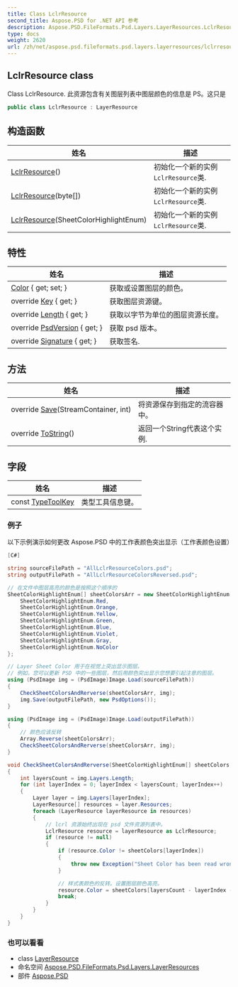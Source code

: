```yaml
---
title: Class LclrResource
second_title: Aspose.PSD for .NET API 参考
description: Aspose.PSD.FileFormats.Psd.Layers.LayerResources.LclrResource 班级. Class LclrResource. 此资源包含有关图层列表中图层颜色的信息是 PS这只是
type: docs
weight: 2620
url: /zh/net/aspose.psd.fileformats.psd.layers.layerresources/lclrresource/
---
```

## LclrResource class

Class LclrResource. 此资源包含有关图层列表中图层颜色的信息是 PS。这只是

```csharp
public class LclrResource : LayerResource
```

## 构造函数

| 姓名 | 描述 |
| --- | --- |
| [LclrResource](lclrresource/#constructor)() | 初始化一个新的实例`LclrResource`类. |
| [LclrResource](lclrresource/#constructor_2)(byte[]) | 初始化一个新的实例`LclrResource`类. |
| [LclrResource](lclrresource/#constructor_1)(SheetColorHighlightEnum) | 初始化一个新的实例`LclrResource`类. |

## 特性

| 姓名 | 描述 |
| --- | --- |
| [Color](../../aspose.psd.fileformats.psd.layers.layerresources/lclrresource/color/) { get; set; } | 获取或设置图层的颜色。 |
| override [Key](../../aspose.psd.fileformats.psd.layers.layerresources/lclrresource/key/) { get; } | 获取图层资源键。 |
| override [Length](../../aspose.psd.fileformats.psd.layers.layerresources/lclrresource/length/) { get; } | 获取以字节为单位的图层资源长度。 |
| override [PsdVersion](../../aspose.psd.fileformats.psd.layers.layerresources/lclrresource/psdversion/) { get; } | 获取 psd 版本。 |
| override [Signature](../../aspose.psd.fileformats.psd.layers.layerresources/lclrresource/signature/) { get; } | 获取签名. |

## 方法

| 姓名 | 描述 |
| --- | --- |
| override [Save](../../aspose.psd.fileformats.psd.layers.layerresources/lclrresource/save/)(StreamContainer, int) | 将资源保存到指定的流容器中。 |
| override [ToString](../../aspose.psd.fileformats.psd.layers/layerresource/tostring/)() | 返回一个String代表这个实例. |

## 字段

| 姓名 | 描述 |
| --- | --- |
| const [TypeToolKey](../../aspose.psd.fileformats.psd.layers.layerresources/lclrresource/typetoolkey/) | 类型工具信息键。 |

### 例子

以下示例演示如何更改 Aspose.PSD 中的工作表颜色突出显示（工作表颜色设置）

```csharp
[C#]

string sourceFilePath = "AllLclrResourceColors.psd";
string outputFilePath = "AllLclrResourceColorsReversed.psd";

// 在文件中图层高亮的颜色是按照这个顺序的
SheetColorHighlightEnum[] sheetColorsArr = new SheetColorHighlightEnum[] {
    SheetColorHighlightEnum.Red,
    SheetColorHighlightEnum.Orange,
    SheetColorHighlightEnum.Yellow,
    SheetColorHighlightEnum.Green,
    SheetColorHighlightEnum.Blue,
    SheetColorHighlightEnum.Violet,
    SheetColorHighlightEnum.Gray,
    SheetColorHighlightEnum.NoColor
};

// Layer Sheet Color 用于在视觉上突出显示图层。 
// 例如，您可以更新 PSD 中的一些图层，然后用颜色突出显示您想要引起注意的图层。
using (PsdImage img = (PsdImage)Image.Load(sourceFilePath))
{
    CheckSheetColorsAndRerverse(sheetColorsArr, img);
    img.Save(outputFilePath, new PsdOptions());
}

using (PsdImage img = (PsdImage)Image.Load(outputFilePath))
{
    // 颜色应该反转
    Array.Reverse(sheetColorsArr);
    CheckSheetColorsAndRerverse(sheetColorsArr, img);
}

void CheckSheetColorsAndRerverse(SheetColorHighlightEnum[] sheetColors, PsdImage img)
{
    int layersCount = img.Layers.Length;
    for (int layerIndex = 0; layerIndex < layersCount; layerIndex++)
    {
        Layer layer = img.Layers[layerIndex];
        LayerResource[] resources = layer.Resources;
        foreach (LayerResource layerResource in resources)
        {
            // lcrl 资源始终出现在 psd 文件资源列表中。
            LclrResource resource = layerResource as LclrResource;
            if (resource != null)
            {
                if (resource.Color != sheetColors[layerIndex])
                {
                    throw new Exception("Sheet Color has been read wrong");
                }

                // 样式表颜色的反转。设置图层颜色高亮。
                resource.Color = sheetColors[layersCount - layerIndex - 1];
                break;
            }
        }
    }
}
```

### 也可以看看

* class [LayerResource](../../aspose.psd.fileformats.psd.layers/layerresource/)
* 命名空间 [Aspose.PSD.FileFormats.Psd.Layers.LayerResources](../../aspose.psd.fileformats.psd.layers.layerresources/)
* 部件 [Aspose.PSD](../../)


